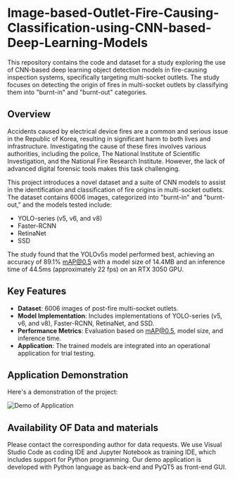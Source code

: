 # Image-based-Outlet-Fire-Causing-Classification-using-CNN-based-Deep-Learning-Models
This repository contains the code and dataset for a study exploring the use of CNN-based deep learning object detection models in fire-causing inspection systems, specifically targeting multi-socket outlets. The study focuses on detecting the origin of fires in multi-socket outlets by classifying them into "burnt-in" and "burnt-out" categories.

## Overview

Accidents caused by electrical device fires are a common and serious issue in the Republic of Korea, resulting in significant harm to both lives and infrastructure. Investigating the cause of these fires involves various authorities, including the police, The National Institute of Scientific Investigation, and the National Fire Research Institute. However, the lack of advanced digital forensic tools makes this task challenging.

This project introduces a novel dataset and a suite of CNN models to assist in the identification and classification of fire origins in multi-socket outlets. The dataset contains 6006 images, categorized into "burnt-in" and "burnt-out," and the models tested include:

- YOLO-series (v5, v6, and v8)
- Faster-RCNN
- RetinaNet
- SSD

The study found that the YOLOv5s model performed best, achieving an accuracy of 89.1% mAP@0.5 with a model size of 14.4MB and an inference time of 44.5ms (approximately 22 fps) on an RTX 3050 GPU.

## Key Features

- **Dataset**: 6006 images of post-fire multi-socket outlets.
- **Model Implementation**: Includes implementations of YOLO-series (v5, v6, and v8), Faster-RCNN, RetinaNet, and SSD.
- **Performance Metrics**: Evaluation based on mAP@0.5, model size, and inference time.
- **Application**: The trained models are integrated into an operational application for trial testing.

## Application Demonstration

Here's a demonstration of the project:

![Demo of Application](https://github.com/MiuMiao93/Image-based-Outlet-Fire-Causing-Classification-using-CNN-based-Deep-Learning-Models/blob/main/demo_app.gif)

## Availability OF Data and materials
Please contact the corresponding author for data requests. We use Visual Studio Code as coding IDE and Jupyter Notebook as training IDE, which includes support for Python programming. Our demo application is developed with Python language as back-end and PyQT5 as front-end GUI. 
